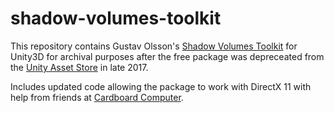 # shadow-volumes-toolkit

This repository contains Gustav Olsson's [Shadow Volumes Toolkit](http://gustavolsson.squarespace.com/shadow-volumes-toolkit/) for Unity3D for archival purposes after the free package was depreceated from the [Unity Asset Store](https://assetstore.unity.com/packages/tools/particles-effects/go-shadow-volumes-toolkit-1861) in late 2017.

Includes updated code allowing the package to work with DirectX 11 with help from friends at [Cardboard Computer](http://cardboardcomputer.com).
